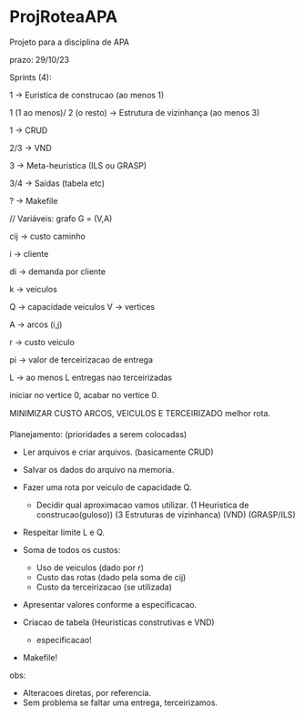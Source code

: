 # ProjRoteaAPA
Projeto para a disciplina de APA

prazo: 29/10/23

Sprints (4):

1 -> Euristica de construcao (ao menos 1) 

1 (1 ao menos)/ 2 (o resto) -> Estrutura de vizinhança (ao menos 3)

1 -> CRUD

2/3 -> VND

3 -> Meta-heuristica (ILS ou GRASP)

3/4 -> Saídas (tabela etc)

? -> Makefile


//
Variáveis:
grafo G = (V,A)

cij -> custo caminho

i -> cliente

di -> demanda por cliente

k -> veiculos

Q -> capacidade veiculos
V -> vertices

A -> arcos (i,j)


r -> custo veiculo

pi -> valor de terceirizacao de entrega

L -> ao menos L entregas nao terceirizadas



iniciar no vertice 0, 
acabar no vertice 0.

MINIMIZAR CUSTO ARCOS, VEICULOS E TERCEIRIZADO
melhor rota.

Planejamento:
(prioridades a serem colocadas)

- Ler arquivos e criar arquivos. (basicamente CRUD)

- Salvar os dados do arquivo na memoria.

- Fazer uma rota por veiculo de capacidade Q.
	+ Decidir qual aproximacao vamos utilizar.
		(1 Heuristica de construcao(guloso))
		(3 Estruturas de vizinhanca)
		(VND)
		(GRASP/ILS)

- Respeitar limite L e Q.

- Soma de todos os custos: 
	+ Uso de veiculos (dado por r)
	+ Custo das rotas (dado pela soma de cij)
	+ Custo da terceirizacao (se utilizada)

- Apresentar valores conforme a especificacao.

- Criacao de tabela (Heuristicas construtivas e VND)
	+ especificacao!

- Makefile!




obs:
- Alteracoes diretas, por referencia.
- Sem problema se faltar uma entrega, terceirizamos.
